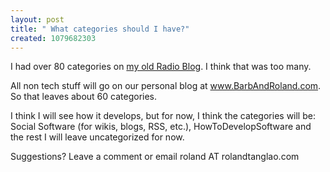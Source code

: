 ```yaml
---
layout: post
title: " What categories should I have?"
created: 1079682303
---
```

I had over 80 categories on <a href="http://www.rolandtanglao.com/2004/02/29.html">my old Radio Blog</a>.  I think that was too many.

All non tech stuff will go on our personal blog at <a href="http://www.barbandroland.com/">www.BarbAndRoland.com</a>.  So that leaves about 60 categories.

I think I will see how it develops, but for now, I think the categories will be: Social  Software (for wikis, blogs, RSS, etc.), HowToDevelopSoftware and the rest I will leave uncategorized for now.

Suggestions? Leave a comment or email roland AT rolandtanglao.com

